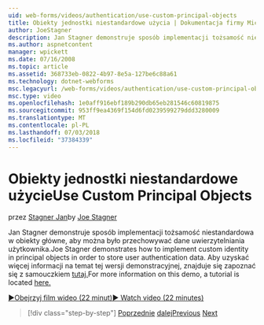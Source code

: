 ```yaml
---
uid: web-forms/videos/authentication/use-custom-principal-objects
title: Obiekty jednostki niestandardowe użycia | Dokumentacja firmy Microsoft
author: JoeStagner
description: Jan Stagner demonstruje sposób implementacji tożsamość niestandardowa w obiekty główne, aby można było przechowywać dane uwierzytelniania użytkownika. Aby uzyskać więcej informacji na temat tej wersji demonstracyjnej...
ms.author: aspnetcontent
manager: wpickett
ms.date: 07/16/2008
ms.topic: article
ms.assetid: 368733eb-0822-4b97-8e5a-127be6c88a61
ms.technology: dotnet-webforms
msc.legacyurl: /web-forms/videos/authentication/use-custom-principal-objects
msc.type: video
ms.openlocfilehash: 1e0aff916ebf189b290db65eb281546c60819875
ms.sourcegitcommit: 953ff9ea4369f154d6fd0239599279ddd3280009
ms.translationtype: MT
ms.contentlocale: pl-PL
ms.lasthandoff: 07/03/2018
ms.locfileid: "37384339"
---
```

<a name="use-custom-principal-objects"></a><span data-ttu-id="cf7e5-104">Obiekty jednostki niestandardowe użycie</span><span class="sxs-lookup"><span data-stu-id="cf7e5-104">Use Custom Principal Objects</span></span>
====================
<span data-ttu-id="cf7e5-105">przez [Stagner Jan](https://github.com/JoeStagner)</span><span class="sxs-lookup"><span data-stu-id="cf7e5-105">by [Joe Stagner](https://github.com/JoeStagner)</span></span>

<span data-ttu-id="cf7e5-106">Jan Stagner demonstruje sposób implementacji tożsamość niestandardowa w obiekty główne, aby można było przechowywać dane uwierzytelniania użytkownika.</span><span class="sxs-lookup"><span data-stu-id="cf7e5-106">Joe Stagner demonstrates how to implement custom identity in principal objects in order to store user authentication data.</span></span> <span data-ttu-id="cf7e5-107">Aby uzyskać więcej informacji na temat tej wersji demonstracyjnej, znajduje się zapoznać się z samouczkiem [tutaj.](../../overview/older-versions-security/introduction/forms-authentication-configuration-and-advanced-topics-vb.md)</span><span class="sxs-lookup"><span data-stu-id="cf7e5-107">For more information on this demo, a tutorial is located [here.](../../overview/older-versions-security/introduction/forms-authentication-configuration-and-advanced-topics-vb.md)</span></span>

[<span data-ttu-id="cf7e5-108">&#9654;Obejrzyj film wideo (22 minut)</span><span class="sxs-lookup"><span data-stu-id="cf7e5-108">&#9654; Watch video (22 minutes)</span></span>](https://channel9.msdn.com/Blogs/ASP-NET-Site-Videos/use-custom-principal-objects)

> [!div class="step-by-step"]
> <span data-ttu-id="cf7e5-109">[Poprzednie](add-custom-data-to-the-authentication-method.md)
> [dalej](understanding-aspnet-memberships.md)</span><span class="sxs-lookup"><span data-stu-id="cf7e5-109">[Previous](add-custom-data-to-the-authentication-method.md)
[Next](understanding-aspnet-memberships.md)</span></span>
